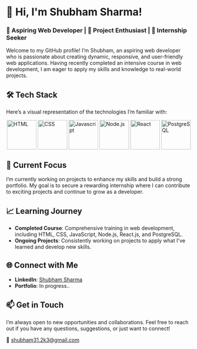 # 👋 Hi, I'm Shubham Sharma!

### 🌟 Aspiring Web Developer | 🚀 Project Enthusiast | 🎯 Internship Seeker

Welcome to my GitHub profile! I’m Shubham, an aspiring web developer who is passionate about creating dynamic, responsive, and user-friendly web applications. Having recently completed an intensive course in web development, I am eager to apply my skills and knowledge to real-world projects.

## 🛠 Tech Stack

Here’s a visual representation of the technologies I’m familiar with:

<div style="display: flex; justify-content: space-around;">
  <img src="https://wallpaperaccess.com/full/9147315.png" alt="HTML" width="80" height="80"/>
  <img src="https://res.cloudinary.com/practicaldev/image/fetch/s--pCsWxkTW--/c_limit%2Cf_auto%2Cfl_progressive%2Cq_auto%2Cw_880/https://dev-to-uploads.s3.amazonaws.com/i/yqqzlq4ua6rf3rv06bvc.png" alt="CSS" width="80" height="80"/>
  <img src="https://media.licdn.com/dms/image/D4D12AQFq4YANg0BI-A/article-cover_image-shrink_600_2000/0/1678880078493?e=2147483647&v=beta&t=r1DF4r-Q3ymTRx0tfr65suyG0kQGpdBwEoFqg8JN8nk" alt="Javascript" width="80" height="80"/>
  <img src="https://c4.wallpaperflare.com/wallpaper/619/468/16/node-js-javascript-wallpaper-thumb.jpg" alt="Node.js" width="80" height="80"/>
  <img src="https://encoresky.com/wp-content/uploads/2020/04/react-js.webp" alt="React" width="80" height="80"/>
  <img src="https://fiverr-res.cloudinary.com/images/t_main1,q_auto,f_auto,q_auto,f_auto/gigs/330968946/original/b847391dc840d0c8fdcb0374041fff2a578d75fc/expertly-administer-and-optimize-your-postgresql-database.png" alt="PostgreSQL" width="80" height="80"/>
</div>

## 🚀 Current Focus

I’m currently working on projects to enhance my skills and build a strong portfolio. My goal is to secure a rewarding internship where I can contribute to exciting projects and continue to grow as a developer.

## 📈 Learning Journey

- **Completed Course**: Comprehensive training in web development, including HTML, CSS, JavaScript, Node.js, React.js, and PostgreSQL.
- **Ongoing Projects**: Consistently working on projects to apply what I've learned and develop new skills.

## 🌐 Connect with Me

- **LinkedIn**: [Shubham Sharma](https://www.linkedin.com/in/shubhpriyan/)
- **Portfolio**: In progress..

## 📫 Get in Touch

I’m always open to new opportunities and collaborations. Feel free to reach out if you have any questions, suggestions, or just want to connect!

📩 shubham31.2k3@gmail.com
